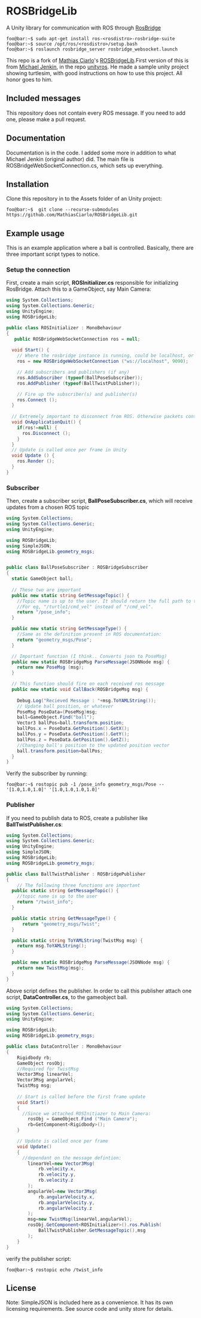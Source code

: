 # ROSBridgeLib
A Unity library for communication with ROS through [RosBridge](http://wiki.ros.org/rosbridge_suite)
```console
foo@bar:~$ sudo apt-get install ros-<rosdistro>-rosbridge-suite
foo@bar:~$ source /opt/ros/<rosdistro>/setup.bash
foo@bar:~$ roslaunch rosbridge_server rosbridge_websocket.launch
```
This repo is a fork of [Mathias Ciarlo](https://github.com/MathiasCiarlo)'s [ROSBridgeLib](https://github.com/MathiasCiarlo/ROSBridgeLib).First version of this is from [Michael Jenkin](https://github.com/michaeljenkin), in the repo [unityros](https://github.com/michaeljenkin/unityros). He made a sample unity project showing turtlesim, with good instructions on how to use this project. All honor goes to him.

## Included messages
This repository does not contain every ROS message. If you need to add one, please make a pull request.

## Documentation
Documentation is in the code. I added some more in addition to what Michael Jenkin (original
author) did. The main file is ROSBridgeWebSocketConnection.cs, which sets up everything.

## Installation
Clone this repository in to the Assets folder of an Unity project:
```console
foo@bar:~$  git clone --recurse-submodules https://github.com/MathiasCiarlo/ROSBridgeLib.git
```

## Example usage
This is an example application where a ball is controlled. Basically, there are three important script types to notice. 

### **Setup the connection**
First, create a main script, **ROSInitializer.cs** responsible for initializing RosBridge. Attach this to a GameObject, say Main Camera:

``` cs
using System.Collections;
using System.Collections.Generic;
using UnityEngine;
using ROSBridgeLib;

public class ROSInitializer : MonoBehaviour
{
   public ROSBridgeWebSocketConnection ros = null;
    
  void Start() {
    // Where the rosbridge instance is running, could be localhost, or some external IP
    ros = new ROSBridgeWebSocketConnection ("ws://localhost", 9090);

    // Add subscribers and publishers (if any)
    ros.AddSubscriber (typeof(BallPoseSubscriber));
    ros.AddPublisher (typeof(BallTwistPublisher));

    // Fire up the subscriber(s) and publisher(s)
    ros.Connect ();
  }
  
  // Extremely important to disconnect from ROS. Otherwise packets continue to flow
  void OnApplicationQuit() {
    if(ros!=null) {
      ros.Disconnect ();
    }
  }
  // Update is called once per frame in Unity
  void Update () {
    ros.Render ();
  }
}
```
### **Subscriber**
Then, create a subscriber script, **BallPoseSubscriber.cs**, which will receive updates from a chosen ROS topic
``` cs
using System.Collections;
using System.Collections.Generic;
using UnityEngine;

using ROSBridgeLib;
using SimpleJSON;
using ROSBridgeLib.geometry_msgs;


public class BallPoseSubscriber : ROSBridgeSubscriber
{
  static GameObject ball;
  
  // These two are important
  public new static string GetMessageTopic() {
    //Topic name is up to the user. It should return the full path to the topic. 
    //For eg, "/turtle1/cmd_vel" instead of "/cmd_vel".
    return "/pose_info";
  }

  public new static string GetMessageType() {
    //Same as the definition present in ROS documentation:
    return "geometry_msgs/Pose";
  }

  // Important function (I think.. Converts json to PoseMsg)
  public new static ROSBridgeMsg ParseMessage(JSONNode msg) {
    return new PoseMsg (msg);
  }

  // This function should fire on each received ros message
  public new static void CallBack(ROSBridgeMsg msg) {
    
    Debug.Log("Recieved Message : "+msg.ToYAMLString());
    // Update ball position, or whatever
    PoseMsg PoseData=(PoseMsg)msg;
    ball=GameObject.Find("ball");
    Vector3 ballPos=ball.transform.position;
    ballPos.x = PoseData.GetPosition().GetX();
    ballPos.y = PoseData.GetPosition().GetY();
    ballPos.z = PoseData.GetPosition().GetZ();
    //Changing ball's position to the updated position vector
    ball.transform.position=ballPos;
  }
}
```
Verify the subscriber by running:
```console
foo@bar:~$ rostopic pub -1 /pose_info geometry_msgs/Pose -- '[1.0,1.0,1.0]' '[1.0,1.0,1.0,1.0]' 
```
### **Publisher**
If you need to publish data to ROS, create a publisher like **BallTwistPublisher.cs**:
``` cs
using System.Collections;
using System.Collections.Generic;
using UnityEngine;
using SimpleJSON;
using ROSBridgeLib;
using ROSBridgeLib.geometry_msgs;

public class BallTwistPublisher : ROSBridgePublisher
{
    // The following three functions are important
  public static string GetMessageTopic() {
    //topic name is up to the user
    return "/twist_info";
  }

  public static string GetMessageType() {
      return "geometry_msgs/Twist";
  }

  public static string ToYAMLString(TwistMsg msg) {
    return msg.ToYAMLString();
  }

  public new static ROSBridgeMsg ParseMessage(JSONNode msg) {
    return new TwistMsg(msg);
  }    
}
```
Above script defines the publisher. In order to call this publisher attach one script,  **DataController.cs**, to the gameobject ball.
```cs
using System.Collections;
using System.Collections.Generic;
using UnityEngine;

using ROSBridgeLib;
using ROSBridgeLib.geometry_msgs;

public class DataController : MonoBehaviour
{
    Rigidbody rb;
    GameObject rosObj;
    //Required for TwistMsg
    Vector3Msg linearVel;
    Vector3Msg angularVel;
    TwistMsg msg;
    
    // Start is called before the first frame update
    void Start()
    {
      //Since we attached ROSInitiazer to Main Camera:
        rosObj = GameObject.Find ("Main Camera");
        rb=GetComponent<Rigidbody>();
    }

    // Update is called once per frame
    void Update()
    {
      //dependant on the message defintion:
        linearVel=new Vector3Msg(
            rb.velocity.x,
            rb.velocity.y,
            rb.velocity.z
        );
        angularVel=new Vector3Msg(
            rb.angularVelocity.x,
            rb.angularVelocity.y,
            rb.angularVelocity.z
        );
        msg=new TwistMsg(linearVel,angularVel);
        rosObj.GetComponent<ROSInitializer>().ros.Publish(
            BallTwistPublisher.GetMessageTopic(),msg
        );
    }
}
```
verify the publisher script:
```console
foo@bar:~$ rostopic echo /twist_info
```
## License
Note: SimpleJSON is included here as a convenience. It has its own licensing requirements. See source code and unity store for details.
